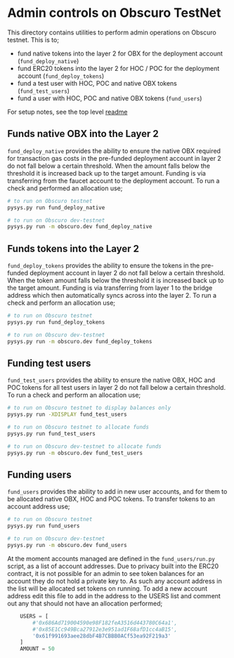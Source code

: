 Admin controls on Obscuro TestNet
=================================
This directory contains utilities to perform admin operations on Obscuro testnet. This is to;

- fund native tokens into the layer 2 for OBX for the deployment account (`fund_deploy_native`)
- fund ERC20 tokens into the layer 2 for HOC / POC for the deployment account (`fund_deploy_tokens`)
- fund a test user with HOC, POC and native OBX tokens (`fund_test_users`)
- fund a user with HOC, POC and native OBX tokens (`fund_users`)

For setup notes, see the top level [readme](../README.md)

Funds native OBX into the Layer 2
---------------------------------
`fund_deploy_native` provides the ability to ensure the native OBX required for transaction gas costs in the pre-funded 
deployment account in layer 2 do not fall below a certain threshold. When the amount falls below the threshold it is 
increased back up to the target amount. Funding is via transferring from the faucet account to the deployment account. 
To run a check and performed an allocation use;

```bash
# to run on Obscuro testnet 
pysys.py run fund_deploy_native

# to run on Obscuro dev-testnet 
pysys.py run -m obscuro.dev fund_deploy_native
```

Funds tokens into the Layer 2
-----------------------------
`fund_deploy_tokens` provides the ability to ensure the tokens in the pre-funded deployment account in layer 2 do not 
fall below a certain threshold. When the token amount falls below the threshold it is increased back up to the target 
amount. Funding is via transferring from layer 1 to the bridge address which then automatically syncs across into the 
layer 2. To run a check and perform an allocation use;

```bash
# to run on Obscuro testnet 
pysys.py run fund_deploy_tokens

# to run on Obscuro dev-testnet 
pysys.py run -m obscuro.dev fund_deploy_tokens
```

Funding test users
------------------
`fund_test_users` provides the ability to ensure the native OBX, HOC and POC tokens for all test users in layer 2 do not
fall below a certain threshold. To run a check and perform an allocation use;

```bash
# to run on Obscuro testnet to display balances only
pysys.py run -XDISPLAY fund_test_users

# to run on Obscuro testnet to allocate funds
pysys.py run fund_test_users

# to run on Obscuro dev-testnet to allocate funds
pysys.py run -m obscuro.dev fund_test_users
```

Funding users
-------------
`fund_users` provides the ability to add in new user accounts, and for them to be allocated native OBX, HOC and POC 
tokens. To transfer tokens to an account address use;

```bash
# to run on Obscuro testnet 
pysys.py run fund_users

# to run on Obscuro dev-testnet 
pysys.py run -m obscuro.dev fund_users
```

At the moment accounts managed are defined in the `fund_users/run.py` script, as a list of account addresses. Due to 
privacy built into the ERC20 contract, it is not possible for an admin to see token balances for an account they do not 
hold a private key to. As such any account address in the list will be allocated set tokens on running. To add a new 
account address edit this file to add in the address to the USERS list and comment out any that should not have an 
allocation performed; 

```python
    USERS = [
        #'0x686Ad719004590e98F182feA3516d443780C64a1',
        #'0x85E1Cc949Bca27912e3e951ad1F68afD1cc4aB15',
        '0x61f991693aee28dbF4B7CBBB0ACf53ea92F219a3'
    ]
    AMOUNT = 50
```



